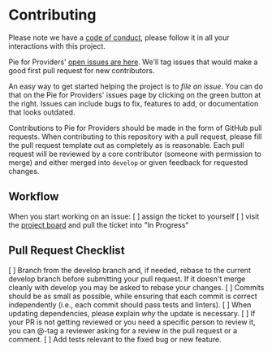 # Contributing

Please note we have a [code of conduct](CODE_OF_CONDUCT.md), please follow it in all your interactions with this project.

Pie for Providers' [open issues are here](https://github.com/pieforproviders/pieforproviders/issues?q=is%3Aopen+is%3Aissue+label%3A%22ready+for+work%22). We'll tag issues that would make a good first pull request for new contributors. 

An easy way to get started helping the project is to *file an issue*. You can do that on the Pie for Providers' issues page by clicking on the green button at the right. Issues can include bugs to fix, features to add, or documentation that looks outdated. 

Contributions to Pie for Providers should be made in the form of GitHub pull requests. When contributing to this repository with a pull request, please fill the pull request template out as completely as is reasonable. Each pull request will be reviewed by a core contributor (someone with permission to merge) and either merged into `develop` or given feedback for requested changes.

## Workflow

When you start working on an issue:
[ ] assign the ticket to yourself
[ ] visit the [project board](https://github.com/pieforproviders/pieforproviders/projects/1) and pull the ticket into "In Progress"

## Pull Request Checklist

[ ] Branch from the develop branch and, if needed, rebase to the current develop branch before submitting your pull request. If it doesn't merge cleanly with develop you may be asked to rebase your changes.
[ ] Commits should be as small as possible, while ensuring that each commit is correct independently (i.e., each commit should pass tests and linters). 
[ ] When updating dependencies, please explain _why_ the update is necessary.
[ ] If your PR is not getting reviewed or you need a specific person to review it, you can @-tag a reviewer asking for a review in the pull request or a comment.
[ ] Add tests relevant to the fixed bug or new feature.  